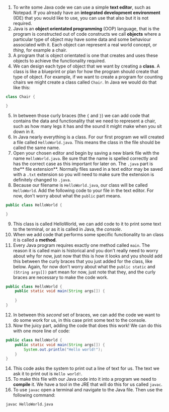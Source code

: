1. To write some Java code we can use a simple **text editor**, such as Notepad. If you already have an **integrated development environment** \(IDE\) that you would like to use, you can use that also but it is not required. 
2. Java is an **object orientated programming** \(OOP\) language, that is the program is constructed out of code constructs we call **objects** where a particular type of object may have some data and some behaviour associated with it. Each object can represent a real world concept, or _thing_, for example a chair.
3. A program that is object orientated is one that creates and uses these objects to achieve the functionality required.
4. We can design each type of object that we want by creating a **class**. A class is like a blueprint or plan for how the program should create that type of object. For example, if we want to create a program for counting chairs we might create a class called `Chair`. In Java we would do that like this:
 ```java
 class Chair {

 }
 ```
5. In between those curly braces (the `{` and `}`) we can add code that contains the data and functionality that we need to represent a chair, such as how many legs it has and the sound it might make when you sit down in it.
6. In Java nearly everything is a class. For our first program we will created a file called `HelloWorld.java`. This means the class in the file should be called the same name. 
7. Open your chosen editor and begin by saving a new blank file with the name `HelloWorld.java`. Be sure that the name is spelled correctly and has the correct case as this important for later on. The `.java` part is the** file extension**. Normally files saved in a text editor may be saved with a `.txt` extension so you will need to make sure the extension is definitely changed to `.java`.
8. Because our filename is `HelloWorld.java`, our class will be called `HelloWorld`. Add the following code to your file in the text editor. For now, don't worry about what the `public` part means.
 ```java
 public class HelloWorld {

 }
 ```
9. This class is called HelloWorld, we can add code to it to print some text to the terminal, or as it is called in Java, the _console_. 
10. When we add code that performs some specific functionality to an class it is called a **method**. 
11. Every Java program requires exactly one method called `main`. The reason it is called main is historical and you don't really need to worry about why for now, just now that this is how it looks and you should add this between the curly braces that you just added for the class, like below. Again, for now don't worry about what the `public static` and `(String args[])` part mean for now, just note that they, and the curly braces are necessary to make the code work.
 ```java
 public class HelloWorld {
     public static void main(String args[]) {
     
     }
 }
 ```
12. In between this _second_ set of braces, we can add the code we want to do some work for us, in this case print some text to the console.
13. Now the juicy part, adding the code that does this work! We can do this with one more line of code:
 ```java
 public class HelloWorld {
     public static void main(String args[]) {
         System.out.println("Hello world!");
     }
 }
 ```
14. This code asks the system to print out a line of text for us. The text we ask it to print out is `Hello world!`.
15. To make this file with our Java code into it into a program we need to **compile** it. We have a tool in the JRE that will do this for us called `javac`.
16. To use `javac` open a terminal and navigate to the Java file. Then use the following command:
 ```bash
 javac HelloWorld.java
 ```



